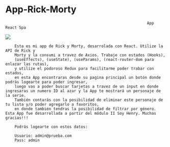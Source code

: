 # App-Rick-Morty

                                                                  App React Spa
                
<img  src="src/images/GifCapRickAndMorty.gif" />

        Esta es mi app de Rick y Morty, desarrolada con React. Utilize la API de Rick y
        Morty y la consumi a travez de Axios. Trabaje con estados (Hooks),
        (useEffects), (useState), (useParams), (react-router-dom para enlazar las rutas), 
        y utilize el podoroso Redux para facilitarme poder trabar con estados,
        en esta App encontraras desde su pagina principal un botón donde podrás logearte para poder ingresar, 
        luego vas a poder buscar tarjetas a travez de un input en donde ingresaras un numero ID al azar y la App te mostrará un personaje de la serie.
        También contarás con la posibilidad de eliminar este personaje de tu lista y/o poder agregarlo a favoritos,
        en donde también tendras la posibilidad de filtrar por género. Esta App fue desarrollada a partir del módulo II Soy Henry. Muchas gracias!!! 
        
        Podrás logearte con estos datos:
        
        Usuario: admin@prueba.com
        Pass: admin
        
     


